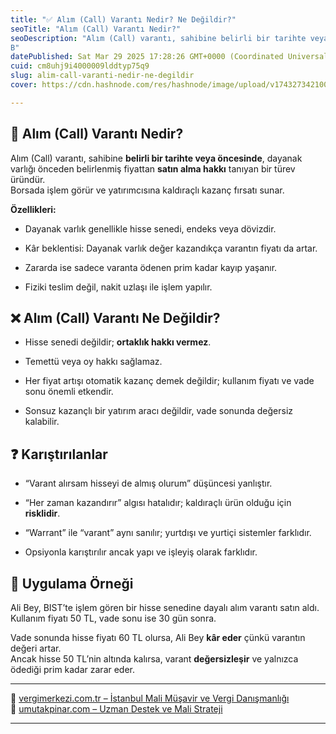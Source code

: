 ```yaml
---
title: "✅ Alım (Call) Varantı Nedir? Ne Değildir?"
seoTitle: "Alım (Call) Varantı Nedir?"
seoDescription: "Alım (Call) varantı, sahibine belirli bir tarihte veya öncesinde, dayanak varlığı önceden belirlenmiş fiyattan satın alma hakkı tanıyan bir türev üründür.
B"
datePublished: Sat Mar 29 2025 17:28:26 GMT+0000 (Coordinated Universal Time)
cuid: cm8uhj9i4000009lddtyp75q9
slug: alim-call-varanti-nedir-ne-degildir
cover: https://cdn.hashnode.com/res/hashnode/image/upload/v1743273421003/d478a574-15bf-4aae-8fa3-eaa4ffe47fd6.webp

---
```


## 🔹 Alım (Call) Varantı Nedir?

Alım (Call) varantı, sahibine **belirli bir tarihte veya öncesinde**, dayanak varlığı önceden belirlenmiş fiyattan **satın alma hakkı** tanıyan bir türev üründür.  
Borsada işlem görür ve yatırımcısına kaldıraçlı kazanç fırsatı sunar.

**Özellikleri:**

* Dayanak varlık genellikle hisse senedi, endeks veya dövizdir.
    
* Kâr beklentisi: Dayanak varlık değer kazandıkça varantın fiyatı da artar.
    
* Zararda ise sadece varanta ödenen prim kadar kayıp yaşanır.
    
* Fiziki teslim değil, nakit uzlaşı ile işlem yapılır.
    

## ❌ Alım (Call) Varantı Ne Değildir?

* Hisse senedi değildir; **ortaklık hakkı vermez**.
    
* Temettü veya oy hakkı sağlamaz.
    
* Her fiyat artışı otomatik kazanç demek değildir; kullanım fiyatı ve vade sonu önemli etkendir.
    
* Sonsuz kazançlı bir yatırım aracı değildir, vade sonunda değersiz kalabilir.
    

## ❓ Karıştırılanlar

* “Varant alırsam hisseyi de almış olurum” düşüncesi yanlıştır.
    
* “Her zaman kazandırır” algısı hatalıdır; kaldıraçlı ürün olduğu için **risklidir**.
    
* “Warrant” ile “varant” aynı sanılır; yurtdışı ve yurtiçi sistemler farklıdır.
    
* Opsiyonla karıştırılır ancak yapı ve işleyiş olarak farklıdır.
    

## 🧠 Uygulama Örneği

Ali Bey, BIST’te işlem gören bir hisse senedine dayalı alım varantı satın aldı.  
Kullanım fiyatı 50 TL, vade sonu ise 30 gün sonra.

Vade sonunda hisse fiyatı 60 TL olursa, Ali Bey **kâr eder** çünkü varantın değeri artar.  
Ancak hisse 50 TL’nin altında kalırsa, varant **değersizleşir** ve yalnızca ödediği prim kadar zarar eder.

---

🔗 [vergimerkezi.com.tr – İstanbul Mali Müşavir ve Vergi Danışmanlığı](https://vergimerkezi.com.tr)  
🔗 [umutakpinar.com – Uzman Destek ve Mali Strateji](https://umutakpinar.com)

---